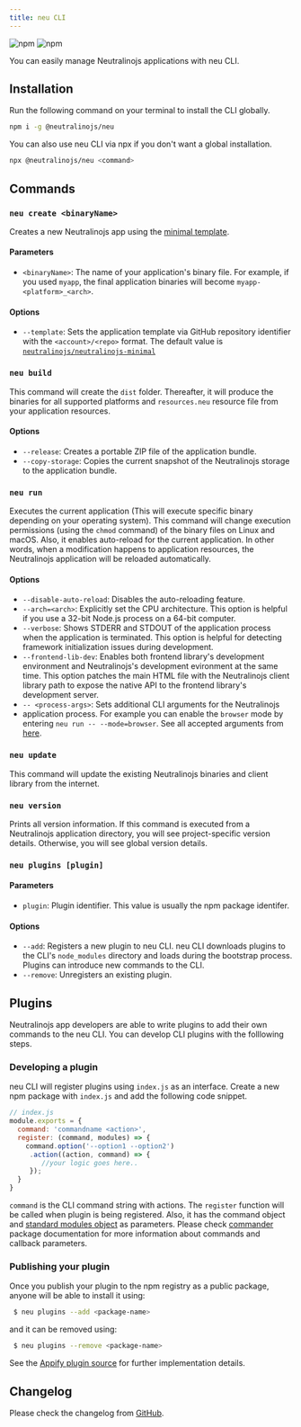 ```yaml
---
title: neu CLI
---
```


![npm](https://img.shields.io/npm/v/@neutralinojs/neu)
![npm](https://img.shields.io/npm/dt/@neutralinojs/neu)

You can easily manage Neutralinojs applications with neu CLI.

## Installation

Run the following command on your terminal to install the CLI globally.

```bash
npm i -g @neutralinojs/neu
```

You can also use neu CLI via npx if you don't want a global installation.

```bash
npx @neutralinojs/neu <command>
```

## Commands

### `neu create <binaryName>`

Creates a new Neutralinojs app using the [minimal template](https://github.com/neutralinojs/neutralinojs-minimal).

#### Parameters

- `<binaryName>`: The name of your application's binary file. For example, if you used `myapp`,
the final application binaries will become `myapp-<platform>_<arch>`.

#### Options
- `--template`: Sets the application template via GitHub repository identifier with the `<account>/<repo>` format.
The default value is [`neutralinojs/neutralinojs-minimal`](https://github.com/neutralinojs/neutralinojs-minimal)

### `neu build`
This command will create the `dist` folder. Thereafter, it will produce the binaries for all supported
platforms and `resources.neu` resource file from your application resources.

#### Options
- `--release`: Creates a portable ZIP file of the application bundle.
- `--copy-storage`: Copies the current snapshot of the Neutralinojs storage to the application bundle.

### `neu run`
Executes the current application (This will execute specific binary depending on your operating system).
This command will change execution permissions (using the `chmod` command) of the binary files on Linux and macOS.
Also, it enables auto-reload for the current application.
In other words, when a modification happens to application resources,
the Neutralinojs application will be reloaded automatically.

#### Options
- `--disable-auto-reload`: Disables the auto-reloading feature.
- `--arch=<arch>`: Explicitly set the CPU architecture. This option is helpful if you use a 32-bit Node.js process
on a 64-bit computer.
- `--verbose`: Shows STDERR and STDOUT of the application process when the application is terminated. This option
is helpful for detecting framework initialization issues during development.
- `--frontend-lib-dev`: Enables both frontend library's development environment and Neutralinojs's
development evironment at the same time. This option patches the main HTML file with the Neutralinojs
client library path to expose the native API to the frontend library's development server.
- `-- <process-args>`: Sets additional CLI arguments for the Neutralinojs
- application process. For example
you can enable the `browser` mode by entering `neu run -- --mode=browser`. See all accepted arguments from
[here](./internal-cli-arguments.md).

### `neu update`
This command will update the existing Neutralinojs binaries and client library from the internet.

### `neu version`
Prints all version information. If this command is executed from a Neutralinojs application directory,
you will see project-specific version details. Otherwise, you will see global version details.

### `neu plugins [plugin]`

#### Parameters
- `plugin`: Plugin identifier. This value is usually the npm package identifer.

#### Options
- `--add`: Registers a new plugin to neu CLI. neu CLI downloads plugins to the CLI's `node_modules`
directory and loads during the bootstrap process. Plugins can introduce new commands to the CLI.
- `--remove`: Unregisters an existing plugin.


## Plugins

Neutralinojs app developers are able to write plugins to add their own commands to the neu CLI.
You can develop CLI plugins with the folllowing steps.

### Developing a plugin

neu CLI will register plugins using `index.js` as an interface. Create a new npm package with `index.js` and
add the following code snippet.

```js
// index.js
module.exports = {
  command: 'commandname <action>',
  register: (command, modules) => {
    command.option('--option1 --option2')
     .action((action, command) => {
        //your logic goes here..
     });
  }
}
```

`command` is the CLI command string with actions. The `register` function will be called when plugin is
being registered. Also, it has the command object and
[standard modules object](https://github.com/neutralinojs/neutralinojs-cli/blob/master/src/modules/index.js)
as parameters. Please check [commander](https://www.npmjs.com/package/commander) package documentation
for more information about commands and callback parameters.

### Publishing your plugin

Once you publish your plugin to the npm registry as a public package, anyone will be able
to install it using:

```bash
 $ neu plugins --add <package-name>
```

and it can be removed using:

```bash
 $ neu plugins --remove <package-name>
```

See the [Appify plugin source](https://github.com/neutralinojs/neutralinojs-cli-appify) for further
implementation details.

## Changelog
Please check the changelog from [GitHub](https://github.com/neutralinojs/neutralinojs-cli/blob/master/CHANGELOG.md).
